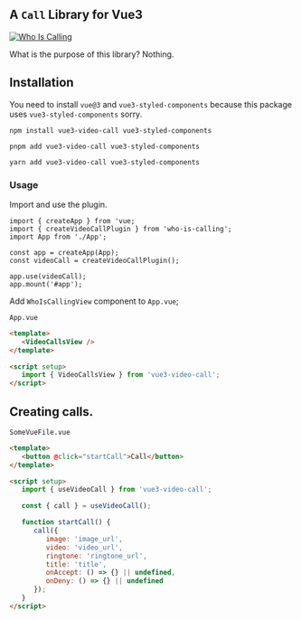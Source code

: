## A `Call` Library for Vue3

[![Who Is Calling](https://img.shields.io/npm/v/who-is-calling)](https://npmjs.com/package/who-is-calling)

What is the purpose of this library? Nothing.

## Installation

You need to install `vue@3` and `vue3-styled-components` because this package uses `vue3-styled-components` sorry.

```
npm install vue3-video-call vue3-styled-components
```

```
pnpm add vue3-video-call vue3-styled-components
```

```
yarn add vue3-video-call vue3-styled-components
```

### Usage

Import and use the plugin.

```tsx
import { createApp } from 'vue;
import { createVideoCallPlugin } from 'who-is-calling';
import App from './App';

const app = createApp(App);
const videoCall = createVideoCallPlugin();

app.use(videoCall);
app.mount('#app');
```

Add `WhoIsCallingView` component to `App.vue`;

`App.vue`

```html
<template>
   <VideoCallsView />
</template>

<script setup>
   import { VideoCallsView } from 'vue3-video-call';
</script>
```

## Creating calls.

`SomeVueFile.vue`

```html
<template>
   <button @click="startCall">Call</button>
</template>

<script setup>
   import { useVideoCall } from 'vue3-video-call';

   const { call } = useVideoCall();

   function startCall() {
      call({
         image: 'image_url',
         video: 'video_url',
         ringtone: 'ringtone_url',
         title: 'title',
         onAccept: () => {} || undefined,
         onDeny: () => {} || undefined
      });
   }
</script>
```
